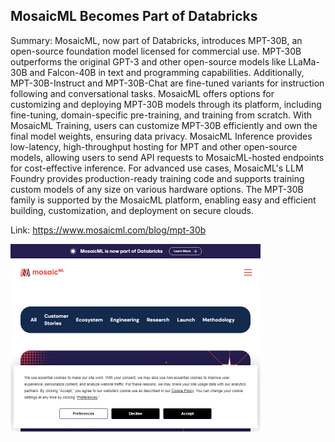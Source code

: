 ## MosaicML Becomes Part of Databricks
Summary: MosaicML, now part of Databricks, introduces MPT-30B, an open-source foundation model licensed for commercial use. MPT-30B outperforms the original GPT-3 and other open-source models like LLaMa-30B and Falcon-40B in text and programming capabilities. Additionally, MPT-30B-Instruct and MPT-30B-Chat are fine-tuned variants for instruction following and conversational tasks. MosaicML offers options for customizing and deploying MPT-30B models through its platform, including fine-tuning, domain-specific pre-training, and training from scratch. With MosaicML Training, users can customize MPT-30B efficiently and own the final model weights, ensuring data privacy. MosaicML Inference provides low-latency, high-throughput hosting for MPT and other open-source models, allowing users to send API requests to MosaicML-hosted endpoints for cost-effective inference. For advanced use cases, MosaicML's LLM Foundry provides production-ready training code and supports training custom models of any size on various hardware options. The MPT-30B family is supported by the MosaicML platform, enabling easy and efficient building, customization, and deployment on secure clouds.

Link: https://www.mosaicml.com/blog/mpt-30b

<img src="/img/b2096bbe-eaa4-4bcd-8aa8-b40806222355.png" width="400" />
<br/><br/>
